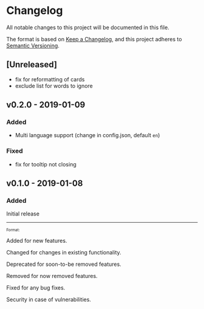 # Changelog
All notable changes to this project will be documented in this file.

The format is based on [Keep a Changelog](https://keepachangelog.com/en/1.0.0/),
and this project adheres to [Semantic Versioning](https://semver.org/spec/v2.0.0.html).

## [Unreleased]

- fix for reformatting of cards
- exclude list for words to ignore

## v0.2.0 - 2019-01-09

### Added

- Multi language support (change in config.json, default `en`)

### Fixed

- fix for tooltip not closing
 

## v0.1.0 - 2019-01-08

### Added

Initial release


-----

<sub><sup>
Format:

Added for new features.

Changed for changes in existing functionality.

Deprecated for soon-to-be removed features.

Removed for now removed features.

Fixed for any bug fixes.

Security in case of vulnerabilities.

</sub></sup>
